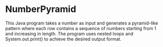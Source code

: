 # NumberPyramid
This Java program takes a number as input and generates a pyramid-like pattern where each row contains a sequence of numbers starting from 1 and increasing in length. The program uses nested loops and System.out.print() to achieve the desired output format.
